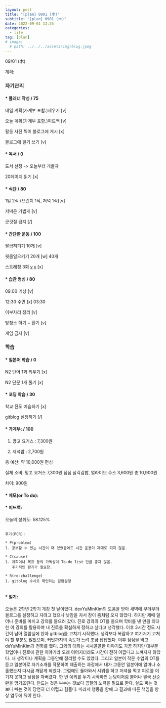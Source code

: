 ```yaml
---
layout: post
title: "[plan] 0901 (木)"
subtitle: "[plan] 0901 (木)"
date: 2022-09-01 13:26
categories:
  - life
tag: [plan]
# image:
  # path: ../../../assets/img/blog.jpeg
---
```


09/01 (木)

계획:

### 자기관리

#### * 플래너 작성 / 75

내일 계획(가계부 포함.)세우기 [v]

오늘 계획(가계부 포함.)피드백 [v]

활동 사진 찍어 블로그에 게시 [x]

블로그에 일기 쓰기 [v]

#### * 독서 / 0

도서 선정 -> 오늘부터 개발자

20페이지 읽기 [x]


#### * 식단 / 80

1일 2식 (브런치 1식, 저녁 1식)[v] 

저녁은 가볍게 [v]

군것질 금지 [/]


#### * 간단한 운동 / 100

팔굽혀펴기 10개 [v]

윗몸일으키기 20개 [w] 40개

스트레칭 3회 [v](09:20) [v](23:37) [x]


#### * 습관 형성 / 80

09:00 기상 [v]

12:30 수면 [x] 03:30

이부자리 정리 [v]

방청소 하기 + 환기 [v] 

게임 금지 [v]


### 학습

#### * 일본어 학습 / 0

N2 단어 1과 외우기 [x] 

N2 단문 1개 풀기 [x]



#### * 코딩 학습 / 30

학교 진도 예습하기 [x] 

gitblog 설정하기 [/]



#### * 가계부: / 100

1. 망고 요거스 : 7,300원

2. 저녁밥 : 2,700원

총 예산: 약 10,000원 편성

실제 소비: 망고 요거스 7,300원
           점심 삼각김밥, 얼라이브 주스 3,600원
           총 10,900원

차이: 900원


#### * 메모(or To do):





#### * 피드백:

오늘의 성취도: 58.125%

```

후기(PCR):

* P(problem)
1. 공부할 수 있는 시간이 더 있었음에도 시간 운용이 제대로 되지 않음.

* C(cause)
1. 계획이나 목표 등의 가독성이 To-do list 만큼 좋지 않음.
   주기적인 환기가 필요함.

* R(re-challenge)
1. gitblog 수시로 확인하는 알람설정


```

#### * 일기:

오늘은 2학년 2학기 개강 첫 날이었다. 
devYuMinKim의 도움을 받아 새벽에 부랴부랴 블로그를 설정하고 자려고 했으나 낮잠을 자서 잠이 좀처럼 오지 않았다.
하지만 제때 일어나 준비를 마치고 강의를 들으러 갔다.
진로 강의의 OT를 들으며 학비를 낸 만큼 최대한 이 강의를 활용하여 내 진로를 확실하게 정하고 싶다고 생각했다.
이후 3시간 정도 시간이 남아 열람실에 앉아 gitblog를 고치기 시작했다.
생각보다 복잡하고 여기저기 고쳐야 할 부분도 많았으며, 커밋까지의 속도가 느려 조금 답답했다.
이후 점심을 먹고 deYuMinKim과 전화를 했다.
그와의 대화는 시시콜콜한 이야기도 가끔 하지만 대부분 학업이나 진로에 관한 이야기라 오래 이어지더라도
시간이 전혀 아깝다고 느껴지지 않았다.
내 생각이나 계획을 그동안에 정리할 수도 있었다.
그리고 일본어 작문 수업의 OT를 듣고 일본어로 자기소개를 작문하여 제출하는 과정에서
내가 그동안 일본어에 얼마나 소홀했는지 다시금 깨닫게 되었다.
그럼에도 돌아와서 샤워를 하고 저녁을 먹고 피로를 이기지 못하고 낮잠을 자버렸다.
한 번 예외를 두기 시작하면 눈덩이처럼 불어나 결국 선순환을 망가뜨린다.
만드는 것은 부수는 것보다 곱절의 노력을 필요로 한다.
살도 찌는 것보다 빼는 것이 당연히 더 어렵고 힘들다.
따라서 행동을 함에 그 결과에 따른 책임을 항상 염두에 둬야 한다.

---
